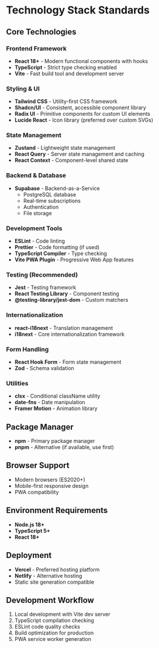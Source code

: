 # Technology Stack Standards

## Core Technologies

### Frontend Framework
- **React 18+** - Modern functional components with hooks
- **TypeScript** - Strict type checking enabled
- **Vite** - Fast build tool and development server

### Styling & UI
- **Tailwind CSS** - Utility-first CSS framework
- **Shadcn/UI** - Consistent, accessible component library
- **Radix UI** - Primitive components for custom UI elements
- **Lucide React** - Icon library (preferred over custom SVGs)

### State Management
- **Zustand** - Lightweight state management
- **React Query** - Server state management and caching
- **React Context** - Component-level shared state

### Backend & Database
- **Supabase** - Backend-as-a-Service
  - PostgreSQL database
  - Real-time subscriptions
  - Authentication
  - File storage

### Development Tools
- **ESLint** - Code linting
- **Prettier** - Code formatting (if used)
- **TypeScript Compiler** - Type checking
- **Vite PWA Plugin** - Progressive Web App features

### Testing (Recommended)
- **Jest** - Testing framework
- **React Testing Library** - Component testing
- **@testing-library/jest-dom** - Custom matchers

### Internationalization
- **react-i18next** - Translation management
- **i18next** - Core internationalization framework

### Form Handling
- **React Hook Form** - Form state management
- **Zod** - Schema validation

### Utilities
- **clsx** - Conditional className utility
- **date-fns** - Date manipulation
- **Framer Motion** - Animation library

## Package Manager
- **npm** - Primary package manager
- **pnpm** - Alternative (if available, use first)

## Browser Support
- Modern browsers (ES2020+)
- Mobile-first responsive design
- PWA compatibility

## Environment Requirements
- **Node.js 18+**
- **TypeScript 5+**
- **React 18+**

## Deployment
- **Vercel** - Preferred hosting platform
- **Netlify** - Alternative hosting
- Static site generation compatible

## Development Workflow
1. Local development with Vite dev server
2. TypeScript compilation checking
3. ESLint code quality checks
4. Build optimization for production
5. PWA service worker generation
